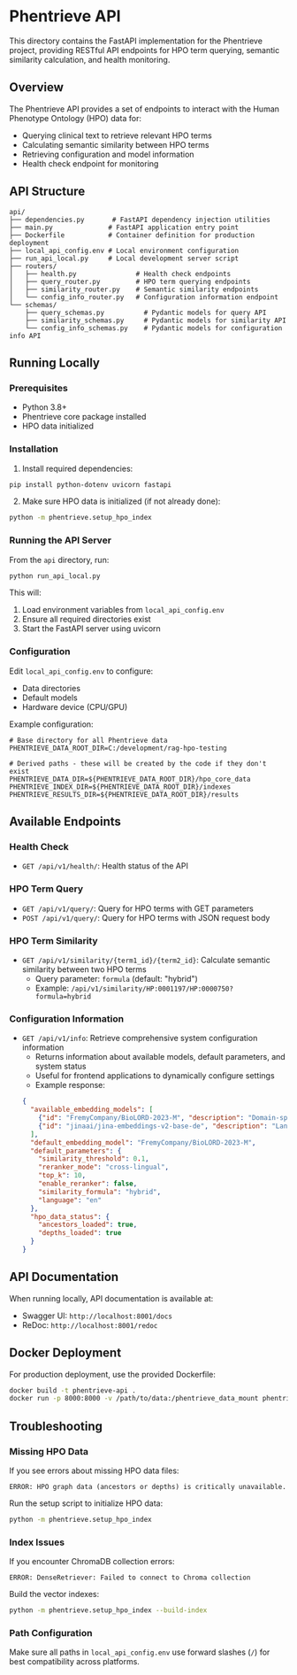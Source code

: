 # Phentrieve API

This directory contains the FastAPI implementation for the Phentrieve project, providing RESTful API endpoints for HPO term querying, semantic similarity calculation, and health monitoring.

## Overview

The Phentrieve API provides a set of endpoints to interact with the Human Phenotype Ontology (HPO) data for:

- Querying clinical text to retrieve relevant HPO terms
- Calculating semantic similarity between HPO terms
- Retrieving configuration and model information
- Health check endpoint for monitoring

## API Structure

```
api/
├── dependencies.py       # FastAPI dependency injection utilities
├── main.py              # FastAPI application entry point
├── Dockerfile           # Container definition for production deployment
├── local_api_config.env # Local environment configuration
├── run_api_local.py     # Local development server script
├── routers/
│   ├── health.py               # Health check endpoints
│   ├── query_router.py         # HPO term querying endpoints
│   ├── similarity_router.py    # Semantic similarity endpoints
│   └── config_info_router.py   # Configuration information endpoint
└── schemas/
    ├── query_schemas.py          # Pydantic models for query API
    ├── similarity_schemas.py     # Pydantic models for similarity API
    └── config_info_schemas.py    # Pydantic models for configuration info API
```

## Running Locally

### Prerequisites

- Python 3.8+
- Phentrieve core package installed
- HPO data initialized

### Installation

1. Install required dependencies:

```bash
pip install python-dotenv uvicorn fastapi
```

2. Make sure HPO data is initialized (if not already done):

```bash
python -m phentrieve.setup_hpo_index
```

### Running the API Server

From the `api` directory, run:

```bash
python run_api_local.py
```

This will:
1. Load environment variables from `local_api_config.env`
2. Ensure all required directories exist
3. Start the FastAPI server using uvicorn

### Configuration

Edit `local_api_config.env` to configure:

- Data directories
- Default models
- Hardware device (CPU/GPU)

Example configuration:

```
# Base directory for all Phentrieve data
PHENTRIEVE_DATA_ROOT_DIR=C:/development/rag-hpo-testing

# Derived paths - these will be created by the code if they don't exist
PHENTRIEVE_DATA_DIR=${PHENTRIEVE_DATA_ROOT_DIR}/hpo_core_data
PHENTRIEVE_INDEX_DIR=${PHENTRIEVE_DATA_ROOT_DIR}/indexes
PHENTRIEVE_RESULTS_DIR=${PHENTRIEVE_DATA_ROOT_DIR}/results
```

## Available Endpoints

### Health Check

- `GET /api/v1/health/`: Health status of the API

### HPO Term Query

- `GET /api/v1/query/`: Query for HPO terms with GET parameters
- `POST /api/v1/query/`: Query for HPO terms with JSON request body

### HPO Term Similarity

- `GET /api/v1/similarity/{term1_id}/{term2_id}`: Calculate semantic similarity between two HPO terms
  - Query parameter: `formula` (default: "hybrid")
  - Example: `/api/v1/similarity/HP:0001197/HP:0000750?formula=hybrid`

### Configuration Information

- `GET /api/v1/info`: Retrieve comprehensive system configuration information
  - Returns information about available models, default parameters, and system status
  - Useful for frontend applications to dynamically configure settings
  - Example response:
  ```json
  {
    "available_embedding_models": [
      {"id": "FremyCompany/BioLORD-2023-M", "description": "Domain-specific biomedical model", "is_default": true},
      {"id": "jinaai/jina-embeddings-v2-base-de", "description": "Language-specific embedding model (German)", "is_default": false}
    ],
    "default_embedding_model": "FremyCompany/BioLORD-2023-M",
    "default_parameters": {
      "similarity_threshold": 0.1,
      "reranker_mode": "cross-lingual",
      "top_k": 10,
      "enable_reranker": false,
      "similarity_formula": "hybrid",
      "language": "en"
    },
    "hpo_data_status": {
      "ancestors_loaded": true,
      "depths_loaded": true
    }
  }
  ```

## API Documentation

When running locally, API documentation is available at:

- Swagger UI: `http://localhost:8001/docs`
- ReDoc: `http://localhost:8001/redoc`

## Docker Deployment

For production deployment, use the provided Dockerfile:

```bash
docker build -t phentrieve-api .
docker run -p 8000:8000 -v /path/to/data:/phentrieve_data_mount phentrieve-api
```

## Troubleshooting

### Missing HPO Data

If you see errors about missing HPO data files:

```
ERROR: HPO graph data (ancestors or depths) is critically unavailable.
```

Run the setup script to initialize HPO data:

```bash
python -m phentrieve.setup_hpo_index
```

### Index Issues

If you encounter ChromaDB collection errors:

```
ERROR: DenseRetriever: Failed to connect to Chroma collection
```

Build the vector indexes:

```bash
python -m phentrieve.setup_hpo_index --build-index
```

### Path Configuration

Make sure all paths in `local_api_config.env` use forward slashes (`/`) for best compatibility across platforms.
